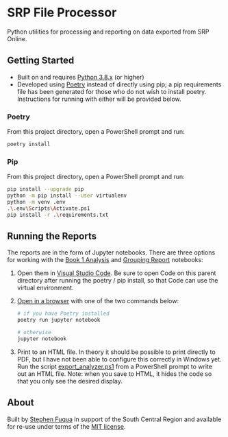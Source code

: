# SRP File Processor

Python utilities for processing and reporting on data exported from SRP Online.

## Getting Started

* Built on and requires [Python 3.8.x](https://www.python.org/downloads/) (or higher)
* Developed using [Poetry](https://python-poetry.org) instead of directly using
  pip; a pip requirements file has been generated for those who do not wish to
  install poetry. Instructions for running with either will be provided below.

### Poetry

From this project directory, open a PowerShell prompt and run:

```bash
poetry install
```

### Pip

From this project directory, open a PowerShell prompt and run:

```bash
pip install --upgrade pip
python -m pip install --user virtualenv
python -m venv .env
.\.env\Scripts\Activate.ps1
pip install -r .\requirements.txt
```

## Running the Reports

The reports are in the form of Jupyter notebooks. There are three options for
working with the [Book 1 Analysis](srp_file_processor/book1.ipynb) and [Grouping
Report](srp_file_processor/grouping.ipynb) notebooks:

1. Open them in [Visual Studio
   Code](https://code.visualstudio.com/docs/python/jupyter-support). Be sure to
   open Code on this parent directory after running the poetry / pip install, so
   that Code can use the virtual environment.
1. [Open in a browser](https://jupyter.readthedocs.io/en/latest/running.html)
   with one of the two commands below:

   ```bash
   # if you have Poetry installed
   poetry run jupyter notebook

   # otherwise
   jupyter notebook
   ```

1. Print to an HTML file. In theory it should be possible to print directly to
   PDF, but I have not been able to configure this correctly in Windows yet. Run
   the script [export_analyzer.ps1](export_analyzer.ps1) from a PowerShell
   prompt to write out an HTML file. Note: when you save to HTML, it hides the
   code so that you only see the desired display.

## About

Built by [Stephen Fuqua](https://www.safnet.com) in support of the South Central
Region and available for re-use under terms of the [MIT license](LICENSE).
